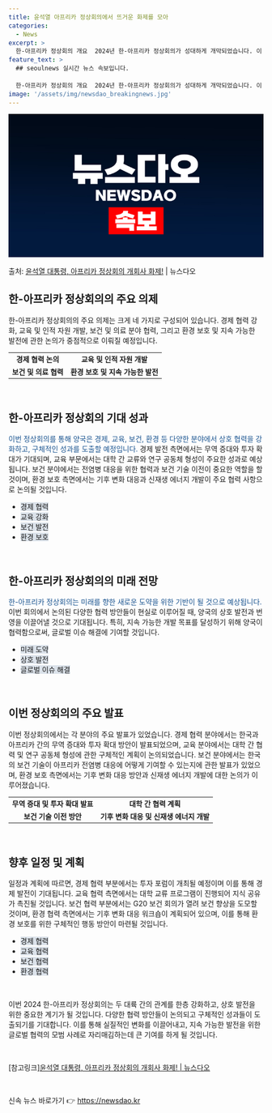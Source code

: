 ```yaml
---
title: 윤석열 아프리카 정상회의에서 뜨거운 화제를 모아
categories:
  - News
excerpt: >
  한-아프리카 정상회의 개요  2024년 한-아프리카 정상회의가 성대하게 개막되었습니다. 이 회의는 양 대륙 …
feature_text: >
  ## seoulnews 실시간 뉴스 속보입니다.

  한-아프리카 정상회의 개요  2024년 한-아프리카 정상회의가 성대하게 개막되었습니다. 이 회의는 양 대륙 …
image: '/assets/img/newsdao_breakingnews.jpg'
---
```


![뉴스다오 속보](/assets/img/newsdao_breakingnews.jpg)

<p>출처: <a href="https://newsdao.kr/4060" rel="dofollow">윤석열 대통령, 아프리카 정상회의 개회사 화제!</a> | 뉴스다오</p>

<h2 data-ke-size="size26">한-아프리카 정상회의의 주요 의제</h2>
<p data-ke-size="size16">한-아프리카 정상회의의 주요 의제는 크게 네 가지로 구성되어 있습니다. 경제 협력 강화, 교육 및 인적 자원 개발, 보건 및 의료 분야 협력, 그리고 환경 보호 및 지속 가능한 발전에 관한 논의가 중점적으로 이뤄질 예정입니다.</p>
<table>
  <tr>
    <td style="text-align: center; height: 17px;"><b>경제 협력 논의</b></td>
    <td style="text-align: center; height: 17px;"><b>교육 및 인적 자원 개발</b></td>
  </tr>
  <tr>
    <td style="text-align: center; height: 17px;"><b>보건 및 의료 협력</b></td>
    <td style="text-align: center; height: 17px;"><b>환경 보호 및 지속 가능한 발전</b></td>
  </tr>
</table>
<p data-ke-size="size16">&nbsp;</p>

<h2 data-ke-size="size26">한-아프리카 정상회의 기대 성과</h2>
<p data-ke-size="size16"><span style="color: #1a5490;">이번 정상회의를 통해 양국은 경제, 교육, 보건, 환경 등 다양한 분야에서 상호 협력을 강화하고, 구체적인 성과를 도출할 예정입니다.</span> 경제 발전 측면에서는 무역 증대와 투자 확대가 기대되며, 교육 부문에서는 대학 간 교류와 연구 공동체 형성이 주요한 성과로 예상됩니다. 보건 분야에서는 전염병 대응을 위한 협력과 보건 기술 이전이 중요한 역할을 할 것이며, 환경 보호 측면에서는 기후 변화 대응과 신재생 에너지 개발이 주요 협력 사항으로 논의될 것입니다.</p>
<ul>
  <li><span style="background-color: #21538527;">경제 협력</span></li>
  <li><span style="background-color: #21538527;">교육 강화</span></li>
  <li><span style="background-color: #21538527;">보건 발전</span></li>
  <li><span style="background-color: #21538527;">환경 보호</span></li>
</ul>
<p data-ke-size="size16">&nbsp;</p>

<h2 data-ke-size="size26">한-아프리카 정상회의의 미래 전망</h2>
<p data-ke-size="size16"><span style="color: #1a5490;">한-아프리카 정상회의는 미래를 향한 새로운 도약을 위한 기반이 될 것으로 예상됩니다.</span> 이번 회의에서 논의된 다양한 협력 방안들이 현실로 이루어질 때, 양국의 상호 발전과 번영을 이끌어낼 것으로 기대됩니다. 특히, 지속 가능한 개발 목표를 달성하기 위해 양국이 협력함으로써, 글로벌 이슈 해결에 기여할 것입니다.</p>
<ul>
  <li><span style="background-color: #21538527;">미래 도약</span></li>
  <li><span style="background-color: #21538527;">상호 발전</span></li>
  <li><span style="background-color: #21538527;">글로벌 이슈 해결</span></li>
</ul>
<p data-ke-size="size16">&nbsp;</p>

<h2 data-ke-size="size26">이번 정상회의의 주요 발표</h2>
<p data-ke-size="size16">이번 정상회의에서는 각 분야의 주요 발표가 있었습니다. 경제 협력 분야에서는 한국과 아프리카 간의 무역 증대와 투자 확대 방안이 발표되었으며, 교육 분야에서는 대학 간 협력 및 연구 공동체 형성에 관한 구체적인 계획이 논의되었습니다. 보건 분야에서는 한국의 보건 기술이 아프리카 전염병 대응에 어떻게 기여할 수 있는지에 관한 발표가 있었으며, 환경 보호 측면에서는 기후 변화 대응 방안과 신재생 에너지 개발에 대한 논의가 이루어졌습니다.</p>
<table>
  <tr>
    <td style="text-align: center; height: 17px;"><b>무역 증대 및 투자 확대 발표</b></td>
    <td style="text-align: center; height: 17px;"><b>대학 간 협력 계획</b></td>
  </tr>
  <tr>
    <td style="text-align: center; height: 17px;"><b>보건 기술 이전 방안</b></td>
    <td style="text-align: center; height: 17px;"><b>기후 변화 대응 및 신재생 에너지 개발</b></td>
  </tr>
</table>
<p data-ke-size="size16">&nbsp;</p>

<h2 data-ke-size="size26">향후 일정 및 계획</h2>
<p data-ke-size="size16">일정과 계획에 따르면, 경제 협력 부분에서는 투자 포럼이 개최될 예정이며 이를 통해 경제 발전이 기대됩니다. 교육 협력 측면에서는 대학 교류 프로그램이 진행되어 지식 공유가 촉진될 것입니다. 보건 협력 부분에서는 G20 보건 회의가 열려 보건 향상을 도모할 것이며, 환경 협력 측면에서는 기후 변화 대응 워크숍이 계획되어 있으며, 이를 통해 환경 보호를 위한 구체적인 행동 방안이 마련될 것입니다.</p>
<ul>
  <li><span style="background-color: #21538527;">경제 협력</span></li>
  <li><span style="background-color: #21538527;">교육 협력</span></li>
  <li><span style="background-color: #21538527;">보건 협력</span></li>
  <li><span style="background-color: #21538527;">환경 협력</span></li>
</ul>
<p data-ke-size="size16">&nbsp;</p>

<p data-ke-size="size16">이번 2024 한-아프리카 정상회의는 두 대륙 간의 관계를 한층 강화하고, 상호 발전을 위한 중요한 계기가 될 것입니다. 다양한 협력 방안들이 논의되고 구체적인 성과들이 도출되기를 기대합니다. 이를 통해 실질적인 변화를 이끌어내고, 지속 가능한 발전을 위한 글로벌 협력의 모범 사례로 자리매김하는데 큰 기여를 하게 될 것입니다.</p>
<p data-ke-size="size16">&nbsp;</p>

<p data-ke-size="size16">[참고링크]<a href="https://newsdao.kr/4060">윤석열 대통령, 아프리카 정상회의 개회사 화제! | 뉴스다오</a></p>
<p data-ke-size="size16">&nbsp;</p> 

신속 뉴스 바로가기 👉 <a href="https://newsdao.kr" rel="dofollow">https://newsdao.kr</a>


